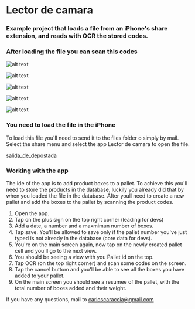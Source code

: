 # Lector de camara

### Example project that loads a file from an iPhone's share extension, and reads with OCR the stored codes.


### After loading the file you can scan this codes

![alt text](https://github.com/mostaza1975/LectorDeCamara/blob/master/LectorDeCamara/GitHubReadmeFiles/Image1.png?raw=true)

![alt text](https://github.com/mostaza1975/LectorDeCamara/blob/master/LectorDeCamara/GitHubReadmeFiles/Image2.png?raw=true)

![alt text](https://github.com/mostaza1975/LectorDeCamara/blob/master/LectorDeCamara/GitHubReadmeFiles/Image3.png?raw=true)

![alt text](https://github.com/mostaza1975/LectorDeCamara/blob/master/LectorDeCamara/GitHubReadmeFiles/Image4.png?raw=true)

![alt text](https://github.com/mostaza1975/LectorDeCamara/blob/master/LectorDeCamara/GitHubReadmeFiles/Image5.png?raw=true)


### You need to load the file in the iPhone

To load this file you'll need to send it to the files folder o simply by mail.
Select the share menu and select the app Lector de camara to open the file.

[salida_de_depostada](https://github.com/mostaza1975/LectorDeCamara/blob/master/LectorDeCamara/GitHubReadmeFiles/salida_de_depostada.TXT)

### Working with the app
The ide of the app is to add product boxes to a pallet. To achieve this you'll need to store the products in the database, luckily you already did that by when you loaded the file in the database. After youll need to create a new pallet and add the boxes to the pallet by scanning the product codes.

1. Open the app.
2. Tap on the plus sign on the top right corner (leading for devs)
3. Add a date, a number and a maxmimun number of boxes.
4. Tap save. You'll be allowed to save only if the pallet number you've just typed is not already in the database (core data for devs).
5. You're on the main screen again, now tap on the newly created pallet cell and you'll go to the next view.
6. You should be seeing a view with you Pallet id on the top.
7. Tap OCR (on the top right corner) and scan some codes on the screen.
8. Tap the cancel buttom and you'll be able to see all the boxes you have added to your pallet.
9. On the main screen you should see a resumee of the pallet, with the total number of boxes added and their weight.


If you have any questions, mail to carloscaraccia@gmail.com


